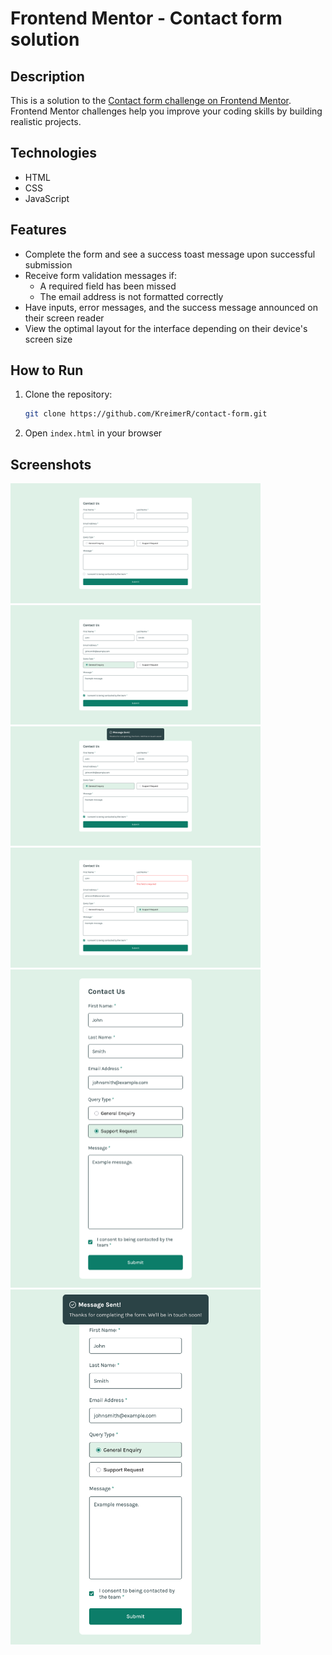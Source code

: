 # Frontend Mentor - Contact form solution

## Description

This is a solution to the [Contact form challenge on Frontend Mentor](https://www.frontendmentor.io/challenges/contact-form--G-hYlqKJj). Frontend Mentor challenges help you improve your coding skills by building realistic projects.

## Technologies

- HTML
- CSS
- JavaScript

## Features

- Complete the form and see a success toast message upon successful submission
- Receive form validation messages if:
  - A required field has been missed
  - The email address is not formatted correctly
- Have inputs, error messages, and the success message announced on their screen reader
- View the optimal layout for the interface depending on their device's screen size

## How to Run

1. Clone the repository:
   ```bash
   git clone https://github.com/KreimerR/contact-form.git
   ```

2. Open `index.html` in your browser

## Screenshots

<img src="./img/screenshots/form-desktop.png" alt="Form desktop" width="400">
<img src="./img/screenshots/form-desktop-full.png" alt="Form desktop full" width="400">
<img src="./img/screenshots/form-desktop-full-sent.png" alt="Form desktop full sent" width="400">
<img src="./img/screenshots/form-desktop-missed-field.png" alt="Form desktop missed field" width="400">
<img src="./img/screenshots/form-mobile-full.png" alt="Form mobile full" width="400">
<img src="./img/screenshots/form-mobile-full-sent.png" alt="Form mobile full sent" width="400">